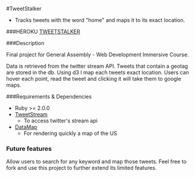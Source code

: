 #TweetStalker

- Tracks tweets with the word "home" and maps it to its exact location.

###HEROKU
[TWEETSTALKER](http://tweetstalker.herokuapp.com/)

###Description

Final project for General Assembly - Web Development Immersive Course.

Data is retrieved from the twitter stream API. Tweets that contain a geotag are stored in the db. Using d3 I map each tweets exact location. Users can hover each point, read the tweet and clicking it will take them to google maps.


###Requirements & Dependencies

- Ruby >= 2.0.0
- [TweetStream](https://github.com/tweetstream/tweetstream)
  - To access twitter's stream api
- [DataMap](http://datamaps.github.io/)
  - For rendering quickly a map of the US
  

### Future features

Allow users to search for any keyword and map those tweets. Feel free to fork and use this project to further extend its limited features.
